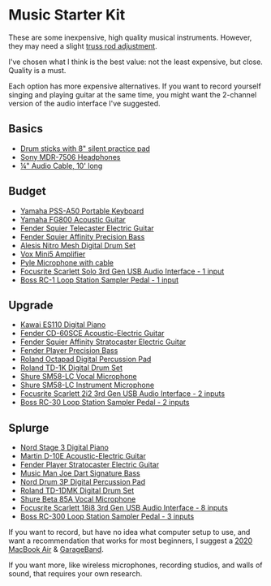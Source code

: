 # Music Starter Kit

These are some inexpensive, high quality musical instruments. However, they may need a slight [truss rod adjustment](https://www.youtube.com/channel/UCdr6rJVSSx54ByuY5U2ohTQ "StewMac's guitar repair YouTube channel").

I've chosen what I think is the best value: not the least expensive, but close. Quality is a must.

Each option has more expensive alternatives. If you want to record yourself singing and playing guitar at the same time, you might want the 2-channel version of the audio interface I've suggested.

## Basics
- [Drum sticks with 8" silent practice pad](https://smile.amazon.com/dp/B07W6NXZ15)
- [Sony MDR-7506 Headphones](https://smile.amazon.com/dp/B000AJIF4E)
- [¼" Audio Cable, 10' long](https://smile.amazon.com/dp/B000068NW5)

## Budget
- [Yamaha PSS-A50 Portable Keyboard](https://smile.amazon.com/dp/B07ZKY4J1G)
- [Yamaha FG800 Acoustic Guitar](https://smile.amazon.com/dp/B01C92QHLC)
- [Fender Squier Telecaster Electric Guitar](https://smile.amazon.com/dp/B07TFR8XBR)
- [Fender Squier Affinity Precision Bass](https://smile.amazon.com/dp/B07B6PZG4L)
- [Alesis Nitro Mesh Digital Drum Set](https://smile.amazon.com/dp/B07BW1XJGP)
- [Vox Mini5 Amplifier](https://smile.amazon.com/dp/B00CD2PQKW)
- [Pyle Microphone with cable](https://smile.amazon.com/dp/B01B1JHEX4)
- [Focusrite Scarlett Solo 3rd Gen USB Audio Interface - 1 input](https://smile.amazon.com/dp/B07QR6Z1JB)
- [Boss RC-1 Loop Station Sampler Pedal - 1 input](https://smile.amazon.com/dp/B00OB7K46I)

## Upgrade
- [Kawai ES110 Digital Piano](https://smile.amazon.com/dp/B01N7WBESD)
- [Fender CD-60SCE Acoustic-Electric Guitar](https://smile.amazon.com/dp/B07F39CHRZ)
- [Fender Squier Affinity Stratocaster Electric Guitar](https://smile.amazon.com/dp/B07FYKN2RJ)
- [Fender Player Precision Bass](https://smile.amazon.com/dp/B07CTW4T7B)
- [Roland Octapad Digital Percussion Pad](https://smile.amazon.com/dp/B0089KQQNI)
- [Roland TD-1K Digital Drum Set](https://smile.amazon.com/dp/B00OZNYIQA)
- [Shure SM58-LC Vocal Microphone](https://smile.amazon.com/dp/B000CZ0R42)
- [Shure SM58-LC Instrument Microphone](https://smile.amazon.com/dp/B000CZ0R3S)
- [Focusrite Scarlett 2i2 3rd Gen USB Audio Interface - 2 inputs](https://smile.amazon.com/dp/B07QR6Z1JB)
- [Boss RC-30 Loop Station Sampler Pedal - 2 inputs](https://smile.amazon.com/dp/B004J24YZ2)

## Splurge
- [Nord Stage 3 Digital Piano](https://smile.amazon.com/dp/B07LGD741N)
- [Martin D-10E Acoustic-Electric Guitar](https://smile.amazon.com/dp/B07MWY9JXR)
- [Fender Player Stratocaster Electric Guitar](https://smile.amazon.com/dp/B07CTX2F5F)
- [Music Man Joe Dart Signature Bass](https://www.music-man.com/instruments/basses/joe-dart)
- [Nord Drum 3P Digital Percussion Pad](https://smile.amazon.com/dp/B01G7EFJ3U)
- [Roland TD-1DMK Digital Drum Set](https://smile.amazon.com/dp/B07HC2ZMN4)
- [Shure Beta 85A Vocal Microphone](https://smile.amazon.com/dp/B0002BACB4)
- [Focusrite Scarlett 18i8 3rd Gen USB Audio Interface - 8 inputs](https://smile.amazon.com/dp/B07QQ2YTHN)
- [Boss RC-300 Loop Station Sampler Pedal - 3 inputs](https://smile.amazon.com/dp/B005P4NVJI)

If you want to record, but have no idea what computer setup to use, and want a recommendation that works for most beginners, I suggest a [2020 MacBook Air](https://www.apple.com/macbook-air/) & [GarageBand](https://www.apple.com/mac/garageband/).

If you want more, like wireless microphones, recording studios, and walls of sound, that requires your own research.
